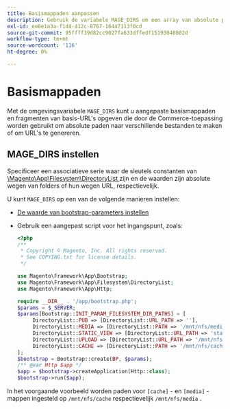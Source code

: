 ```yaml
---
title: Basismappaden aanpassen
description: Gebruik de variabele MAGE_DIRS om een array van absolute paden in te stellen.
exl-id: ee8e1a3a-f1d4-412c-8767-16447113f0cd
source-git-commit: 95ffff39d82cc9027fa633dffedf15193040802d
workflow-type: tm+mt
source-wordcount: '116'
ht-degree: 0%

---
```


# Basismappaden

Met de omgevingsvariabele `MAGE_DIRS` kunt u aangepaste basismappaden en fragmenten van basis-URL&#39;s opgeven die door de Commerce-toepassing worden gebruikt om absolute paden naar verschillende bestanden te maken of om URL&#39;s te genereren.

## MAGE_DIRS instellen

Specificeer een associatieve serie waar de sleutels constanten van [ \\Magento\\App\\Filesystem\\DirectoryList ][directory-list] zijn en de waarden zijn absolute wegen van folders of hun wegen URL, respectievelijk.

U kunt `MAGE_DIRS` op een van de volgende manieren instellen:

- [De waarde van bootstrap-parameters instellen](../bootstrap/set-parameters.md)
- Gebruik een aangepast script voor het ingangspunt, zoals:

  ```php
  <?php
  /**
   * Copyright © Magento, Inc. All rights reserved.
   * See COPYING.txt for license details.
   */
  
  use Magento\Framework\App\Bootstrap;
  use Magento\Framework\App\Filesystem\DirectoryList;
  use Magento\Framework\App\Http;
  
  require __DIR__ . '/app/bootstrap.php';
  $params = $_SERVER;
  $params[Bootstrap::INIT_PARAM_FILESYSTEM_DIR_PATHS] = [
       DirectoryList::PUB => [DirectoryList::URL_PATH => ''],
       DirectoryList::MEDIA => [DirectoryList::PATH => '/mnt/nfs/media', DirectoryList::URL_PATH => ''],
       DirectoryList::STATIC_VIEW => [DirectoryList::URL_PATH => 'static'],
       DirectoryList::UPLOAD => [DirectoryList::URL_PATH => '/mnt/nfs/media/upload'],
       DirectoryList::CACHE => [DirectoryList::PATH => '/mnt/nfs/cache'],
  ];
  $bootstrap = Bootstrap::create(BP, $params);
  /** @var Http $app */
  $app = $bootstrap->createApplication(Http::class);
  $bootstrap->run($app);
  ```

In het voorgaande voorbeeld worden paden voor `[cache]` - en `[media]` -mappen ingesteld op `/mnt/nfs/cache` respectievelijk `/mnt/nfs/media` .

<!-- link definitions -->

[directory-list]: https://github.com/magento/magento2/blob/2.4/lib/internal/Magento/Framework/App/Filesystem/DirectoryList.php
